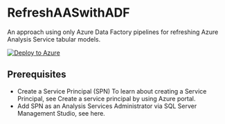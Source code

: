 # RefreshAASwithADF
An approach using only Azure Data Factory pipelines for refreshing Azure Analysis Service tabular models.

[![Deploy to Azure](https://aka.ms/deploytoazurebutton)](https://portal.azure.com/#create/Microsoft.Template/uri/https%3A%2F%2Fgithub.com%2Fjondobrzeniecki%2FRefreshAASwithADF%2Fblob%2Fmaster%2Farm_template.json)

## Prerequisites
* Create a Service Principal (SPN) To learn about creating a Service Principal, see Create a service principal by using Azure portal.
* Add SPN as an Analysis Services Administrator via SQL Server Management Studio, see here.

